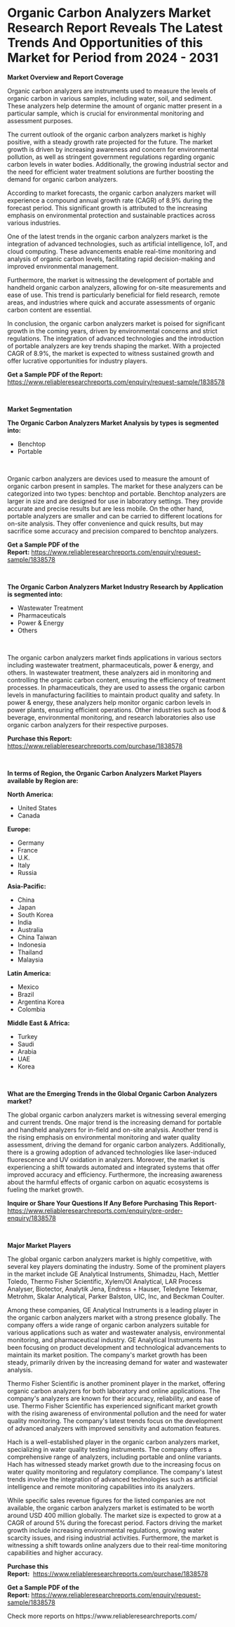 <p><h1>Organic Carbon Analyzers Market Research Report Reveals The Latest Trends And Opportunities of this Market for Period from 2024 - 2031</h1></p><p><strong>Market Overview and Report Coverage</strong></p>
<p><p>Organic carbon analyzers are instruments used to measure the levels of organic carbon in various samples, including water, soil, and sediment. These analyzers help determine the amount of organic matter present in a particular sample, which is crucial for environmental monitoring and assessment purposes.</p><p>The current outlook of the organic carbon analyzers market is highly positive, with a steady growth rate projected for the future. The market growth is driven by increasing awareness and concern for environmental pollution, as well as stringent government regulations regarding organic carbon levels in water bodies. Additionally, the growing industrial sector and the need for efficient water treatment solutions are further boosting the demand for organic carbon analyzers.</p><p>According to market forecasts, the organic carbon analyzers market will experience a compound annual growth rate (CAGR) of 8.9% during the forecast period. This significant growth is attributed to the increasing emphasis on environmental protection and sustainable practices across various industries.</p><p>One of the latest trends in the organic carbon analyzers market is the integration of advanced technologies, such as artificial intelligence, IoT, and cloud computing. These advancements enable real-time monitoring and analysis of organic carbon levels, facilitating rapid decision-making and improved environmental management.</p><p>Furthermore, the market is witnessing the development of portable and handheld organic carbon analyzers, allowing for on-site measurements and ease of use. This trend is particularly beneficial for field research, remote areas, and industries where quick and accurate assessments of organic carbon content are essential.</p><p>In conclusion, the organic carbon analyzers market is poised for significant growth in the coming years, driven by environmental concerns and strict regulations. The integration of advanced technologies and the introduction of portable analyzers are key trends shaping the market. With a projected CAGR of 8.9%, the market is expected to witness sustained growth and offer lucrative opportunities for industry players.</p></p>
<p><strong>Get a Sample PDF of the Report:</strong> <a href="https://www.reliableresearchreports.com/enquiry/request-sample/1838578">https://www.reliableresearchreports.com/enquiry/request-sample/1838578</a></p>
<p>&nbsp;</p>
<p><strong>Market Segmentation</strong></p>
<p><strong>The Organic Carbon Analyzers Market Analysis by types is segmented into:</strong></p>
<p><ul><li>Benchtop</li><li>Portable</li></ul></p>
<p>&nbsp;</p>
<p><p>Organic carbon analyzers are devices used to measure the amount of organic carbon present in samples. The market for these analyzers can be categorized into two types: benchtop and portable. Benchtop analyzers are larger in size and are designed for use in laboratory settings. They provide accurate and precise results but are less mobile. On the other hand, portable analyzers are smaller and can be carried to different locations for on-site analysis. They offer convenience and quick results, but may sacrifice some accuracy and precision compared to benchtop analyzers.</p></p>
<p><strong>Get a Sample PDF of the Report:</strong>&nbsp;<a href="https://www.reliableresearchreports.com/enquiry/request-sample/1838578">https://www.reliableresearchreports.com/enquiry/request-sample/1838578</a></p>
<p>&nbsp;</p>
<p><strong>The Organic Carbon Analyzers Market Industry Research by Application is segmented into:</strong></p>
<p><ul><li>Wastewater Treatment</li><li>Pharmaceuticals</li><li>Power & Energy</li><li>Others</li></ul></p>
<p>&nbsp;</p>
<p><p>The organic carbon analyzers market finds applications in various sectors including wastewater treatment, pharmaceuticals, power & energy, and others. In wastewater treatment, these analyzers aid in monitoring and controlling the organic carbon content, ensuring the efficiency of treatment processes. In pharmaceuticals, they are used to assess the organic carbon levels in manufacturing facilities to maintain product quality and safety. In power & energy, these analyzers help monitor organic carbon levels in power plants, ensuring efficient operations. Other industries such as food & beverage, environmental monitoring, and research laboratories also use organic carbon analyzers for their respective purposes.</p></p>
<p><strong>Purchase this Report:</strong>&nbsp; <a href="https://www.reliableresearchreports.com/purchase/1838578">https://www.reliableresearchreports.com/purchase/1838578</a></p>
<p>&nbsp;</p>
<p><strong>In terms of Region, the Organic Carbon Analyzers Market Players available by Region are:</strong></p>
<p>
    <p> <strong> North America: </strong>
        <ul>
            <li>United States</li>
            <li>Canada</li>
        </ul>
        </p> 
    <p> <strong> Europe: </strong>
        <ul>
            <li>Germany</li>
            <li>France</li>
            <li>U.K.</li>
            <li>Italy</li>
            <li>Russia</li>
        </ul>
        </p> 
    <p> <strong> Asia-Pacific: </strong>
        <ul>
            <li>China</li>
            <li>Japan</li>
            <li>South Korea</li>
            <li>India</li>
            <li>Australia</li>
            <li>China Taiwan</li>
            <li>Indonesia</li>
            <li>Thailand</li>
            <li>Malaysia</li>
        </ul>
        </p> 
    <p> <strong> Latin America: </strong>
        <ul>
            <li>Mexico</li>
            <li>Brazil</li>
            <li>Argentina Korea</li>
            <li>Colombia</li>
        </ul>
        </p> 
    <p> <strong> Middle East & Africa: </strong>
        <ul>
            <li>Turkey</li>
            <li>Saudi</li>
            <li>Arabia</li>
            <li>UAE</li>
            <li>Korea</li>
        </ul>
    </p>
    </p>
<p>&nbsp;</p>
<p><strong>What are the Emerging Trends in the Global Organic Carbon Analyzers market?</strong></p>
<p><p>The global organic carbon analyzers market is witnessing several emerging and current trends. One major trend is the increasing demand for portable and handheld analyzers for in-field and on-site analysis. Another trend is the rising emphasis on environmental monitoring and water quality assessment, driving the demand for organic carbon analyzers. Additionally, there is a growing adoption of advanced technologies like laser-induced fluorescence and UV oxidation in analyzers. Moreover, the market is experiencing a shift towards automated and integrated systems that offer improved accuracy and efficiency. Furthermore, the increasing awareness about the harmful effects of organic carbon on aquatic ecosystems is fueling the market growth.</p></p>
<p><strong>Inquire or Share Your Questions If Any Before Purchasing This Report</strong>- <a href="https://www.reliableresearchreports.com/enquiry/pre-order-enquiry/1838578">https://www.reliableresearchreports.com/enquiry/pre-order-enquiry/1838578</a></p>
<p>&nbsp;</p>
<p><strong>Major Market Players</strong></p>
<p><p>The global organic carbon analyzers market is highly competitive, with several key players dominating the industry. Some of the prominent players in the market include GE Analytical Instruments, Shimadzu, Hach, Mettler Toledo, Thermo Fisher Scientific, Xylem/OI Analytical, LAR Process Analyser, Biotector, Analytik Jena, Endress + Hauser, Teledyne Tekemar, Metrohm, Skalar Analytical, Parker Balston, UIC, Inc, and Beckman Coulter.</p><p>Among these companies, GE Analytical Instruments is a leading player in the organic carbon analyzers market with a strong presence globally. The company offers a wide range of organic carbon analyzers suitable for various applications such as water and wastewater analysis, environmental monitoring, and pharmaceutical industry. GE Analytical Instruments has been focusing on product development and technological advancements to maintain its market position. The company's market growth has been steady, primarily driven by the increasing demand for water and wastewater analysis. </p><p>Thermo Fisher Scientific is another prominent player in the market, offering organic carbon analyzers for both laboratory and online applications. The company's analyzers are known for their accuracy, reliability, and ease of use. Thermo Fisher Scientific has experienced significant market growth with the rising awareness of environmental pollution and the need for water quality monitoring. The company's latest trends focus on the development of advanced analyzers with improved sensitivity and automation features.</p><p>Hach is a well-established player in the organic carbon analyzers market, specializing in water quality testing instruments. The company offers a comprehensive range of analyzers, including portable and online variants. Hach has witnessed steady market growth due to the increasing focus on water quality monitoring and regulatory compliance. The company's latest trends involve the integration of advanced technologies such as artificial intelligence and remote monitoring capabilities into its analyzers.</p><p>While specific sales revenue figures for the listed companies are not available, the organic carbon analyzers market is estimated to be worth around USD 400 million globally. The market size is expected to grow at a CAGR of around 5% during the forecast period. Factors driving the market growth include increasing environmental regulations, growing water scarcity issues, and rising industrial activities. Furthermore, the market is witnessing a shift towards online analyzers due to their real-time monitoring capabilities and higher accuracy.</p></p>
<p><strong>Purchase this Report:</strong>&nbsp;&nbsp;<a href="https://www.reliableresearchreports.com/purchase/1838578">https://www.reliableresearchreports.com/purchase/1838578</a></p>
<p></p>
<p><strong>Get a Sample PDF of the Report:</strong>&nbsp;<a href="https://www.reliableresearchreports.com/enquiry/request-sample/1838578">https://www.reliableresearchreports.com/enquiry/request-sample/1838578</a></p>
<p>Check more reports on https://www.reliableresearchreports.com/</p>